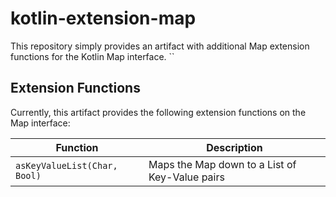 # kotlin-extension-map
This repository simply provides an artifact with additional Map extension
functions for the Kotlin Map interface.
``
## Extension Functions

Currently, this artifact provides the following extension functions on
the Map interface:

Function                     | Description
-----------------------------|-------------------------------------------------
`asKeyValueList(Char, Bool)` | Maps the Map down to a List of Key-Value pairs
